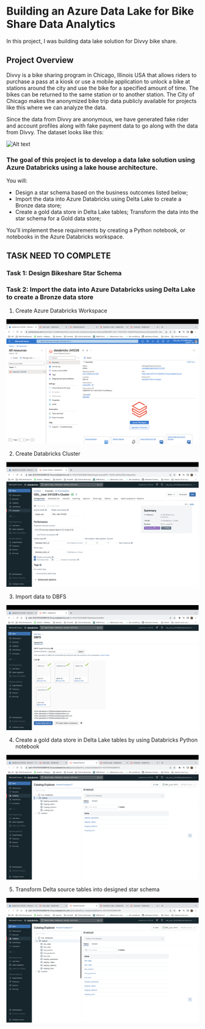 # Building an Azure Data Lake for Bike Share Data Analytics

In this project, I was building data lake solution for Divvy bike share.

## Project Overview

Divvy is a bike sharing program in Chicago, Illinois USA that allows riders to purchase a pass at a kiosk or use a mobile application to unlock a bike at stations around the city and use the bike for a specified amount of time. The bikes can be returned to the same station or to another station. The City of Chicago makes the anonymized bike trip data publicly available for projects like this where we can analyze the data.

Since the data from Divvy are anonymous, we have generated fake rider and account profiles along with fake payment data to go along with the data from Divvy. The dataset looks like this:

![Alt text](https://file%2B.vscode-resource.vscode-cdn.net/Users/nevenkalukic/Azure_kurs/udacity_bike_share_datalake_project/data-model.png?version%3D1695295390124)

### The goal of this project is to develop a data lake solution using Azure Databricks using a lake house architecture. 

You will:

- Design a star schema based on the business outcomes listed below;
- Import the data into Azure Databricks using Delta Lake to create a Bronze data store;
- Create a gold data store in Delta Lake tables;
Transform the data into the star schema for a Gold data store;

You'll implement these requirements by creating a Python notebook, or notebooks in the Azure Databricks workspace.

## TASK NEED TO COMPLETE

### Task 1: Design Bikeshare Star Schema

### Task 2: Import the data into Azure Databricks using Delta Lake to create a Bronze data store

1. Create Azure Databricks Workspace

![Alt text](Screenshots/Databricks_Workspace.png)

2. Create Databricks Cluster

![Alt text](Screenshots/Databricks_Cluster.png)

3. Import data to DBFS

![Alt text](Screenshots/Import_data_to_DBFS.png)

4. Create a gold data store in Delta Lake tables by using Databricks Python notebook

![Alt text](Screenshots/Load_step_Create_a_gold_data_store.png)

5. Transform Delta source tables into designed star schema

![Alt text](Screenshots/Transform_the_data_into_the_star_schema.png)